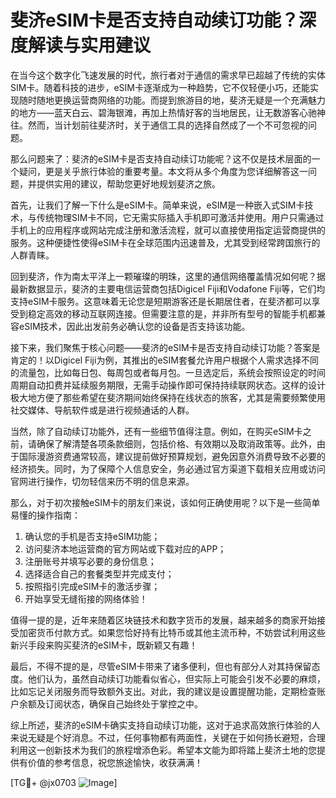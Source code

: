 # 斐济eSIM卡是否支持自动续订功能？深度解读与实用建议

在当今这个数字化飞速发展的时代，旅行者对于通信的需求早已超越了传统的实体SIM卡。随着科技的进步，eSIM卡逐渐成为一种趋势，它不仅轻便小巧，还能实现随时随地更换运营商网络的功能。而提到旅游目的地，斐济无疑是一个充满魅力的地方——蓝天白云、碧海银滩，再加上热情好客的当地居民，让无数游客心驰神往。然而，当计划前往斐济时，关于通信工具的选择自然成了一个不可忽视的问题。

那么问题来了：斐济的eSIM卡是否支持自动续订功能呢？这不仅是技术层面的一个疑问，更是关乎旅行体验的重要考量。本文将从多个角度为您详细解答这一问题，并提供实用的建议，帮助您更好地规划斐济之旅。

首先，让我们了解一下什么是eSIM卡。简单来说，eSIM是一种嵌入式SIM卡技术，与传统物理SIM卡不同，它无需实际插入手机即可激活并使用。用户只需通过手机上的应用程序或网站完成注册和激活流程，就可以直接使用指定运营商提供的服务。这种便捷性使得eSIM卡在全球范围内迅速普及，尤其受到经常跨国旅行的人群青睐。

回到斐济，作为南太平洋上一颗璀璨的明珠，这里的通信网络覆盖情况如何呢？据最新数据显示，斐济的主要电信运营商包括Digicel Fiji和Vodafone Fiji等，它们均支持eSIM卡服务。这意味着无论您是短期游客还是长期居住者，在斐济都可以享受到稳定高效的移动互联网连接。但需要注意的是，并非所有型号的智能手机都兼容eSIM技术，因此出发前务必确认您的设备是否支持该功能。

接下来，我们聚焦于核心问题——斐济的eSIM卡是否支持自动续订功能？答案是肯定的！以Digicel Fiji为例，其推出的eSIM套餐允许用户根据个人需求选择不同的流量包，比如每日包、每周包或者每月包。一旦选定后，系统会按照设定的时间周期自动扣费并延续服务期限，无需手动操作即可保持持续联网状态。这样的设计极大地方便了那些希望在斐济期间始终保持在线状态的旅客，尤其是需要频繁使用社交媒体、导航软件或是进行视频通话的人群。

当然，除了自动续订功能外，还有一些细节值得注意。例如，在购买eSIM卡之前，请确保了解清楚各项条款细则，包括价格、有效期以及取消政策等。此外，由于国际漫游资费通常较高，建议提前做好预算规划，避免因意外消费导致不必要的经济损失。同时，为了保障个人信息安全，务必通过官方渠道下载相关应用或访问官网进行操作，切勿轻信来历不明的信息来源。

那么，对于初次接触eSIM卡的朋友们来说，该如何正确使用呢？以下是一些简单易懂的操作指南：
1. 确认您的手机是否支持eSIM功能；
2. 访问斐济本地运营商的官方网站或下载对应的APP；
3. 注册账号并填写必要的身份信息；
4. 选择适合自己的套餐类型并完成支付；
5. 按照指引完成eSIM卡的激活步骤；
6. 开始享受无缝衔接的网络体验！

值得一提的是，近年来随着区块链技术和数字货币的发展，越来越多的商家开始接受加密货币付款方式。如果您恰好持有比特币或其他主流币种，不妨尝试利用这些新兴手段来购买斐济的eSIM卡，既新颖又有趣！

最后，不得不提的是，尽管eSIM卡带来了诸多便利，但也有部分人对其持保留态度。他们认为，虽然自动续订功能看似省心，但实际上可能会引发不必要的麻烦，比如忘记关闭服务而导致额外支出。对此，我的建议是设置提醒功能，定期检查账户余额及订阅状态，确保自己始终处于掌控之中。

综上所述，斐济的eSIM卡确实支持自动续订功能，这对于追求高效旅行体验的人来说无疑是个好消息。不过，任何事物都有两面性，关键在于如何扬长避短，合理利用这一创新技术为我们的旅程增添色彩。希望本文能为即将踏上斐济土地的您提供有价值的参考信息，祝您旅途愉快，收获满满！

[TG💪+ @jx0703 ![Image](https://github.com/user-attachments/assets/dbca1d08-cadb-493c-b0ec-ad6f7a83f270)]